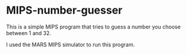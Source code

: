 # MIPS-number-guesser
This is a simple MIPS program that tries to guess a number you choose between 1 and 32. 

I used the MARS MIPS simulator to run this program.
